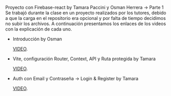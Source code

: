 Proyecto con Firebase-react by Tamara Paccini y Osman Herrera -> Parte 1
Se trabajó durante la clase en un proyecto realizados por los tutores, debido a que la carga en el repositorio era opcional y por
falta de tiempo decidimos no subir los archivos. 
A continuación presentamos los enlaces de los videos con la explicación de cada uno.

* Introducción by Osman
  
    [VIDEO](https://drive.google.com/file/d/1A27CFsMOpoBaeyo7JhoT_HBusUXGLw6B/view?usp=drive_link).

* Vite, configuración Router, Context, API y Ruta protegida by Tamara
  
    [VIDEO](https://drive.google.com/file/d/17H5unDkz3S55KaINFy7oaaKeFq9ya1wW/view?usp=drive_link).

*  Auth con Email y Contraseña -> Login & Register by Tamara
  
    [VIDEO](https://drive.google.com/file/d/1fsvmsaH5DUFEzaD3KdPZ0v_6FNGNk-2u/view?usp=drive_link).



